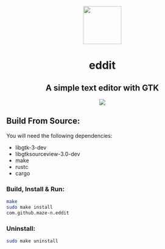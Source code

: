 <p align="center"><img src="https://raw.githubusercontent.com/maze-n/eddit/master/res/icon/com.github.maze-n.eddit.svg?sanitize=true" width=100></p>
<h1 align="center">eddit</h1>
<h2 align="center">A simple text editor with GTK</h2>
<p align="center"><img src="https://raw.githubusercontent.com/maze-n/eddit/master/res/screenshots/screenshot-1.png"></p>

## Build From Source:
You will need the following dependencies:
 - libgtk-3-dev
 - libgtksourceview-3.0-dev
 - make
 - rustc
 - cargo

### Build, Install & Run:
```bash
make
sudo make install
com.github.maze-n.eddit
```

### Uninstall:
```bash
sudo make uninstall
```